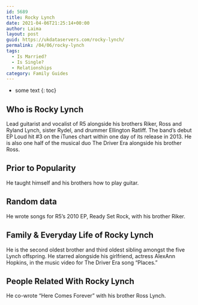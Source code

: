 ```yaml
---
id: 5689
title: Rocky Lynch
date: 2021-04-06T21:25:14+00:00
author: Laima
layout: post
guid: https://ukdataservers.com/rocky-lynch/
permalink: /04/06/rocky-lynch
tags:
  - Is Married?
  - Is Single?
  - Relationships
category: Family Guides
---
```


* some text
{: toc}


## Who is Rocky Lynch
                  
                  
                  
Lead guitarist and vocalist of R5 alongside his brothers Riker, Ross and Ryland Lynch, sister Rydel, and drummer Ellington Ratliff. The band&#8217;s debut EP Loud hit #3 on the iTunes chart within one day of its release in 2013. He is also one half of the musical duo The Driver Era alongside his brother Ross. 
                  
              
            
              
            
                
                
                
## Prior to Popularity
                  
                  
                  
He taught himself and his brothers how to play guitar. 
                  
              
            
              
            
                
                
                
## Random data
                  
                  
                  
He wrote songs for R5&#8217;s 2010 EP, Ready Set Rock, with his brother Riker. 
                  
              
            
              
            
                
                
                
## Family & Everyday Life of Rocky Lynch
                  
                  
                  
He is the second oldest brother and third oldest sibling amongst the five Lynch offspring. He starred alongside his girlfriend, actress AlexAnn Hopkins, in the music video for The Driver Era song &#8220;Places.&#8221;
                  
              
            
              
            
                
                
                
## People Related With Rocky Lynch
                  
                  
                  
He co-wrote &#8220;Here Comes Forever&#8221; with his brother Ross Lynch. 
                  
              
            
              
            
                
              
            
              
              
            
            
              
            
          
          
          